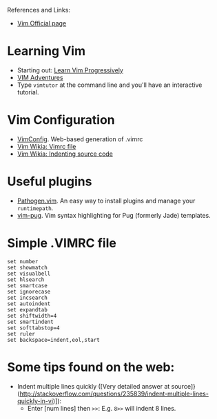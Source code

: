 References and Links:
- [Vim Official page](http://www.vim.org/)

# Learning Vim

- Starting out: [Learn Vim Progressively](http://yannesposito.com/Scratch/en/blog/Learn-Vim-Progressively/)
- [VIM Adventures](https://vim-adventures.com/)
- Type `vimtutor` at the command line and you'll have an interactive tutorial.

# Vim Configuration

- [VimConfig](http://vimconfig.com/). Web-based generation of .vimrc
- [Vim Wikia: Vimrc file](http://vim.wikia.com/wiki/Open_vimrc_file)
- [Vim Wikia: Indenting source code](http://vim.wikia.com/wiki/Indenting_source_code#Methods_for_automatic_indentation)

# Useful plugins

- [Pathogen.vim](https://github.com/tpope/vim-pathogen). An easy way to install plugins and manage your `runtimepath`.
- [vim-pug](https://github.com/digitaltoad/vim-pug). Vim syntax highlighting for Pug (formerly Jade) templates.

# Simple .VIMRC file

```
set number
set showmatch
set visualbell
set hlsearch
set smartcase
set ignorecase
set incsearch
set autoindent
set expandtab
set shiftwidth=4
set smartindent
set softtabstop=4
set ruler
set backspace=indent,eol,start
```

# Some tips found on the web:
- Indent multiple lines quickly ([Very detailed answer at source]}(http://stackoverflow.com/questions/235839/indent-multiple-lines-quickly-in-vi)]):
    - Enter [num lines] then `>>`: E.g. `8>>` will indent 8 lines.
